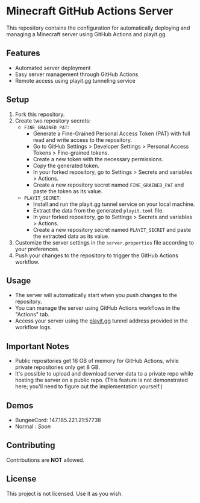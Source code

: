 # Minecraft GitHub Actions Server

This repository contains the configuration for automatically deploying and managing a Minecraft server using GitHub Actions and playit.gg.

## Features

- Automated server deployment
- Easy server management through GitHub Actions
- Remote access using playit.gg tunneling service

## Setup

1. Fork this repository.
2. Create two repository secrets:
   - `FINE_GRAINED_PAT`:
     - Generate a Fine-Grained Personal Access Token (PAT) with full read and write access to the repository.
     - Go to GitHub Settings > Developer Settings > Personal Access Tokens > Fine-grained tokens.
     - Create a new token with the necessary permissions.
     - Copy the generated token.
     - In your forked repository, go to Settings > Secrets and variables > Actions.
     - Create a new repository secret named `FINE_GRAINED_PAT` and paste the token as its value.
   - `PLAYIT_SECRET`:
     - Install and run the playit.gg tunnel service on your local machine.
     - Extract the data from the generated `playit.toml` file.
     - In your forked repository, go to Settings > Secrets and variables > Actions.
     - Create a new repository secret named `PLAYIT_SECRET` and paste the extracted data as its value.
3. Customize the server settings in the `server.properties` file according to your preferences.
4. Push your changes to the repository to trigger the GitHub Actions workflow.

## Usage

- The server will automatically start when you push changes to the repository.
- You can manage the server using GitHub Actions workflows in the "Actions" tab.
- Access your server using the [playit.gg](https://playit.gg) tunnel address provided in the workflow logs.

## Important Notes

- Public repositories get 16 GB of memory for GitHub Actions, while private repositories only get 8 GB.
- It's possible to upload and download server data to a private repo while hosting the server on a public repo. (This feature is not demonstrated here; you'll need to figure out the implementation yourself.)

## Demos

- BungeeCord: 147.185.221.21:57738
- Normal : *Soon*

## Contributing

Contributions are **NOT** allowed.

## License

This project is not licensed. Use it as you wish.
